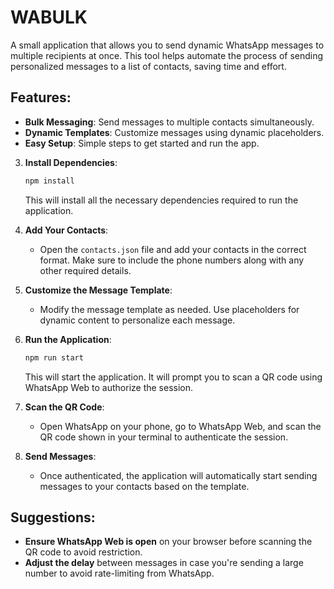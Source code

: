# WABULK

A small application that allows you to send dynamic WhatsApp messages to multiple recipients at once. This tool helps automate the process of sending personalized messages to a list of contacts, saving time and effort.

## Features:

- **Bulk Messaging**: Send messages to multiple contacts simultaneously.
- **Dynamic Templates**: Customize messages using dynamic placeholders.
- **Easy Setup**: Simple steps to get started and run the app.

3. **Install Dependencies**:

   ```bash
   npm install
   ```

   This will install all the necessary dependencies required to run the application.

4. **Add Your Contacts**:

   - Open the `contacts.json` file and add your contacts in the correct format. Make sure to include the phone numbers along with any other required details.

5. **Customize the Message Template**:

   - Modify the message template as needed. Use placeholders for dynamic content to personalize each message.

6. **Run the Application**:

   ```bash
   npm run start
   ```

   This will start the application. It will prompt you to scan a QR code using WhatsApp Web to authorize the session.

7. **Scan the QR Code**:

   - Open WhatsApp on your phone, go to WhatsApp Web, and scan the QR code shown in your terminal to authenticate the session.

8. **Send Messages**:
   - Once authenticated, the application will automatically start sending messages to your contacts based on the template.

## Suggestions:

- **Ensure WhatsApp Web is open** on your browser before scanning the QR code to avoid restriction.
- **Adjust the delay** between messages in case you're sending a large number to avoid rate-limiting from WhatsApp.

